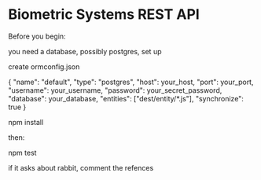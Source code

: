 # Biometric Systems REST API

Before you begin:

you need a database, possibly postgres, set up

create ormconfig.json

{
    "name": "default",
    "type": "postgres",
    "host": your_host,
    "port": your_port,
    "username": your_username,
    "password": your_secret_password,
    "database": your_database,
    "entities": ["dest/entity/*.js"],
    "synchronize": true
}

npm install

then:

npm test

if it asks about rabbit, comment the refences
